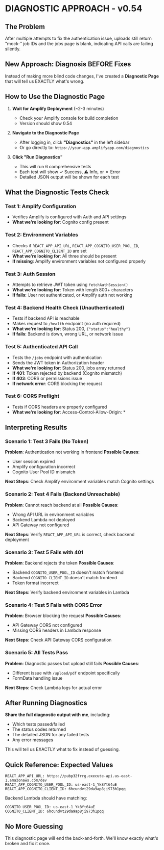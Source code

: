 # DIAGNOSTIC APPROACH - v0.54

## The Problem
After multiple attempts to fix the authentication issue, uploads still return "mock-" job IDs and the jobs page is blank, indicating API calls are failing silently.

## New Approach: Diagnosis BEFORE Fixes

Instead of making more blind code changes, I've created a **Diagnostic Page** that will tell us EXACTLY what's wrong.

## How to Use the Diagnostic Page

1. **Wait for Amplify Deployment** (~2-3 minutes)
   - Check your Amplify console for build completion
   - Version should show 0.54

2. **Navigate to the Diagnostic Page**
   - After logging in, click **"Diagnostics"** in the left sidebar
   - Or go directly to: `https://your-app.amplifyapp.com/diagnostics`

3. **Click "Run Diagnostics"**
   - This will run 6 comprehensive tests
   - Each test will show ✓ Success, ⚠ Info, or ✗ Error
   - Detailed JSON output will be shown for each test

## What the Diagnostic Tests Check

### Test 1: Amplify Configuration
- Verifies Amplify is configured with Auth and API settings
- **What we're looking for**: Cognito config present

### Test 2: Environment Variables
- Checks if `REACT_APP_API_URL`, `REACT_APP_COGNITO_USER_POOL_ID`, `REACT_APP_COGNITO_CLIENT_ID` are set
- **What we're looking for**: All three should be present
- **If missing**: Amplify environment variables not configured properly

### Test 3: Auth Session
- Attempts to retrieve JWT token using `fetchAuthSession()`
- **What we're looking for**: Token with length 800+ characters
- **If fails**: User not authenticated, or Amplify auth not working

### Test 4: Backend Health Check (Unauthenticated)
- Tests if backend API is reachable
- Makes request to `/health` endpoint (no auth required)
- **What we're looking for**: Status 200, `{"status":"healthy"}`
- **If fails**: Backend is down, wrong URL, or network issue

### Test 5: Authenticated API Call
- Tests the `/jobs` endpoint with authentication
- Sends the JWT token in Authorization header
- **What we're looking for**: Status 200, jobs array returned
- **If 401**: Token rejected by backend (Cognito mismatch)
- **If 403**: CORS or permissions issue
- **If network error**: CORS blocking the request

### Test 6: CORS Preflight
- Tests if CORS headers are properly configured
- **What we're looking for**: Access-Control-Allow-Origin: *

## Interpreting Results

### Scenario 1: Test 3 Fails (No Token)
**Problem**: Authentication not working in frontend
**Possible Causes**:
- User session expired
- Amplify configuration incorrect
- Cognito User Pool ID mismatch

**Next Steps**: Check Amplify environment variables match Cognito settings

### Scenario 2: Test 4 Fails (Backend Unreachable)
**Problem**: Cannot reach backend at all
**Possible Causes**:
- Wrong API URL in environment variables
- Backend Lambda not deployed
- API Gateway not configured

**Next Steps**: Verify `REACT_APP_API_URL` is correct, check backend deployment

### Scenario 3: Test 5 Fails with 401
**Problem**: Backend rejects the token
**Possible Causes**:
- Backend `COGNITO_USER_POOL_ID` doesn't match frontend
- Backend `COGNITO_CLIENT_ID` doesn't match frontend
- Token format incorrect

**Next Steps**: Verify backend environment variables in Lambda

### Scenario 4: Test 5 Fails with CORS Error
**Problem**: Browser blocking the request
**Possible Causes**:
- API Gateway CORS not configured
- Missing CORS headers in Lambda response

**Next Steps**: Check API Gateway CORS configuration

### Scenario 5: All Tests Pass
**Problem**: Diagnostic passes but upload still fails
**Possible Causes**:
- Different issue with `/upload/pdf` endpoint specifically
- FormData handling issue

**Next Steps**: Check Lambda logs for actual error

## After Running Diagnostics

**Share the full diagnostic output with me**, including:
- Which tests passed/failed
- The status codes returned
- The detailed JSON for any failed tests
- Any error messages

This will tell us EXACTLY what to fix instead of guessing.

## Quick Reference: Expected Values

```
REACT_APP_API_URL: https://pubp32frrg.execute-api.us-east-1.amazonaws.com/dev
REACT_APP_COGNITO_USER_POOL_ID: us-east-1_Yk8Yt64uE
REACT_APP_COGNITO_CLIENT_ID: 6hcundvt29da9ap8ji973h1pqq
```

Backend Lambda should have matching:
```
COGNITO_USER_POOL_ID: us-east-1_Yk8Yt64uE
COGNITO_CLIENT_ID: 6hcundvt29da9ap8ji973h1pqq
```

## No More Guessing
This diagnostic page will end the back-and-forth. We'll know exactly what's broken and fix it once.

